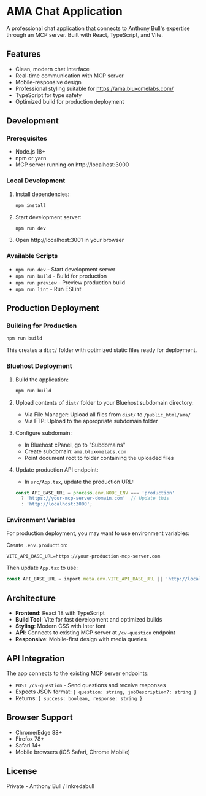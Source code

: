 # AMA Chat Application

A professional chat application that connects to Anthony Bull's expertise through an MCP server. Built with React, TypeScript, and Vite.

## Features

- Clean, modern chat interface
- Real-time communication with MCP server
- Mobile-responsive design
- Professional styling suitable for https://ama.bluxomelabs.com/
- TypeScript for type safety
- Optimized build for production deployment

## Development

### Prerequisites

- Node.js 18+ 
- npm or yarn
- MCP server running on http://localhost:3000

### Local Development

1. Install dependencies:
   ```bash
   npm install
   ```

2. Start development server:
   ```bash
   npm run dev
   ```

3. Open http://localhost:3001 in your browser

### Available Scripts

- `npm run dev` - Start development server
- `npm run build` - Build for production
- `npm run preview` - Preview production build
- `npm run lint` - Run ESLint

## Production Deployment

### Building for Production

```bash
npm run build
```

This creates a `dist/` folder with optimized static files ready for deployment.

### Bluehost Deployment

1. Build the application:
   ```bash
   npm run build
   ```

2. Upload contents of `dist/` folder to your Bluehost subdomain directory:
   - Via File Manager: Upload all files from `dist/` to `/public_html/ama/`
   - Via FTP: Upload to the appropriate subdomain folder

3. Configure subdomain:
   - In Bluehost cPanel, go to "Subdomains"
   - Create subdomain: `ama.bluxomelabs.com`
   - Point document root to folder containing the uploaded files

4. Update production API endpoint:
   - In `src/App.tsx`, update the production URL:
   ```typescript
   const API_BASE_URL = process.env.NODE_ENV === 'production' 
     ? 'https://your-mcp-server-domain.com'  // Update this
     : 'http://localhost:3000';
   ```

### Environment Variables

For production deployment, you may want to use environment variables:

Create `.env.production`:
```
VITE_API_BASE_URL=https://your-production-mcp-server.com
```

Then update `App.tsx` to use:
```typescript
const API_BASE_URL = import.meta.env.VITE_API_BASE_URL || 'http://localhost:3000';
```

## Architecture

- **Frontend**: React 18 with TypeScript
- **Build Tool**: Vite for fast development and optimized builds
- **Styling**: Modern CSS with Inter font
- **API**: Connects to existing MCP server at `/cv-question` endpoint
- **Responsive**: Mobile-first design with media queries

## API Integration

The app connects to the existing MCP server endpoints:
- `POST /cv-question` - Send questions and receive responses
- Expects JSON format: `{ question: string, jobDescription?: string }`
- Returns: `{ success: boolean, response: string }`

## Browser Support

- Chrome/Edge 88+
- Firefox 78+
- Safari 14+
- Mobile browsers (iOS Safari, Chrome Mobile)

## License

Private - Anthony Bull / Inkredabull
```
